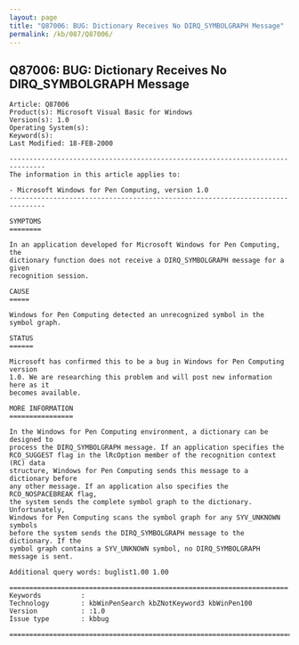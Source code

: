 ```yaml
---
layout: page
title: "Q87006: BUG: Dictionary Receives No DIRQ_SYMBOLGRAPH Message"
permalink: /kb/087/Q87006/
---
```


## Q87006: BUG: Dictionary Receives No DIRQ_SYMBOLGRAPH Message

	Article: Q87006
	Product(s): Microsoft Visual Basic for Windows
	Version(s): 1.0
	Operating System(s): 
	Keyword(s): 
	Last Modified: 18-FEB-2000
	
	-------------------------------------------------------------------------------
	The information in this article applies to:
	
	- Microsoft Windows for Pen Computing, version 1.0 
	-------------------------------------------------------------------------------
	
	SYMPTOMS
	========
	
	In an application developed for Microsoft Windows for Pen Computing, the
	dictionary function does not receive a DIRQ_SYMBOLGRAPH message for a given
	recognition session.
	
	CAUSE
	=====
	
	Windows for Pen Computing detected an unrecognized symbol in the symbol graph.
	
	STATUS
	======
	
	Microsoft has confirmed this to be a bug in Windows for Pen Computing version
	1.0. We are researching this problem and will post new information here as it
	becomes available.
	
	MORE INFORMATION
	================
	
	In the Windows for Pen Computing environment, a dictionary can be designed to
	process the DIRQ_SYMBOLGRAPH message. If an application specifies the
	RCO_SUGGEST flag in the lRcOption member of the recognition context (RC) data
	structure, Windows for Pen Computing sends this message to a dictionary before
	any other message. If an application also specifies the RCO_NOSPACEBREAK flag,
	the system sends the complete symbol graph to the dictionary. Unfortunately,
	Windows for Pen Computing scans the symbol graph for any SYV_UNKNOWN symbols
	before the system sends the DIRQ_SYMBOLGRAPH message to the dictionary. If the
	symbol graph contains a SYV_UNKNOWN symbol, no DIRQ_SYMBOLGRAPH message is sent.
	
	Additional query words: buglist1.00 1.00
	
	======================================================================
	Keywords          :  
	Technology        : kbWinPenSearch kbZNotKeyword3 kbWinPen100
	Version           : :1.0
	Issue type        : kbbug
	
	=============================================================================
	
